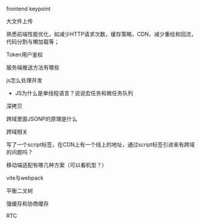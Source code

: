 frontend keypoint

大文件上传

熟悉前端性能优化，如减少HTTP请求次数，缓存策略，CDN，减少重绘和回流，代码分割与懒加载等；

Token用户鉴权

服务端推送方法有哪些

js怎么处理并发

- JS为什么是单线程语言？说说宏任务和微任务队列

深拷贝

跨域里面JSONP的原理是什么

跨域相关

写了一个script标签，在CDN上有一个线上的地址，通过script标签引进来有跨域的问题吗？

移动端适配有哪几种方案（可以看机型？）

vite与webpack

平衡二叉树

强缓存和协商缓存

RTC